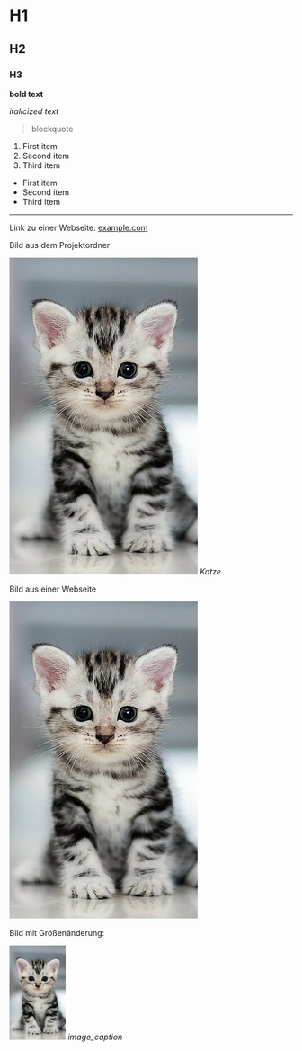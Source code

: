 # H1
## H2
### H3


**bold text**

*italicized text*

> blockquote

1. First item
2. Second item
3. Third item


- First item
- Second item
- Third item


---

Link zu einer Webseite: [example.com](https://www.example.com)


Bild aus dem Projektordner

![Katzenbild](/bilder/cat.png "Cat")
*Katze*

Bild aus einer Webseite

![Katzenbild](https://github.com/pehol/vedanta/blob/main/bilder/cat.png "Cat")



Bild mit Größenänderung:


<p> 
    <img src="/bilder/cat.png" width="100" title="Cat">
    <em>image_caption</em>
</p>